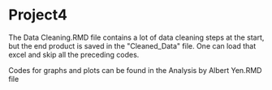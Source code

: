# Project4

The Data Cleaning.RMD file contains a lot of data cleaning steps at the start, but the end product is saved in the "Cleaned_Data" file. One can load that excel and skip all the preceding codes.

Codes for graphs and plots can be found in the Analysis by Albert Yen.RMD file

